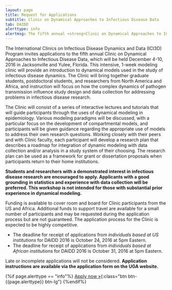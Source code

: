 ```yaml
---
layout: page
title: Request for Applications
subtitle: Clinic on Dynamical Approaches to Infectious Disease Data
tab: DAIDD
alerttype: info
alertmsg: The fifth annual <strong>Clinic on Dynamical Approaches to Infectious Disease Data (DAIDD)</strong>, hosted by the University of Georgia’s Department of Epidemiology and Biostatistics, will be held December 4-10, 2016.
---
```


The International Clinics on Infectious Disease Dynamics and Data (ICI3D) Program invites applications to the fifth annual Clinic on Dynamical Approaches to Infectious Disease Data, which will be held December 4-10, 2016 in Jacksonville and Yulee, Florida. This intensive, 1-week modeling clinic will provide an introduction to dynamical models used in the study of infectious disease dynamics. The Clinic will bring together graduate students, postdoctoral students, and researchers from North America and Africa, and instruction will focus on how the complex dynamics of pathogen transmission influence study design and data collection for addressing problems in infectious disease research.

The Clinic will consist of a series of interactive lectures and tutorials that will guide participants through the uses of dynamical modeling in epidemiology. Various modeling paradigms will be discussed, with a particular focus on the development of compartmental models, and participants will be given guidance regarding the appropriate use of models to address their own research questions.  Working closely with their peers and with Clinic faculty, each participant will develop a research plan that describes a roadmap for integration of dynamic modeling with data collection and/or analysis in a study system of their choosing. The research plan can be used as a framework for grant or dissertation proposals when participants return to their home institutions.

**Students and researchers with a demonstrated interest in infectious disease research are encouraged to apply. Applicants with a good grounding in statistics and experience with data collection will be preferred. This workshop is not intended for those with substantial prior experience in dynamical modeling.**

Funding is available to cover room and board for Clinic participants from the US and Africa. Additional funds to support travel are available for a small number of participants and may be requested during the application process but are not guaranteed. The application process for the Clinic is expected to be highly competitive.

- The deadline for receipt of applications from _individuals based at US institutions_ for DAIDD 2016 is October 24, 2016 at 5pm Eastern.
- The deadline for receipt of applications from _individuals based at African institutions_ for DAIDD 2016 is October 31, 2016 at 5pm Eastern.

Late or incomplete applications will not be considered. **Application instructions are available via the application form on the UGA website.**

{%if page.alerttype == "info"%}
[Apply now »](http://epi.ufl.edu/ici3d/daidd-application-form/ "Application Form"){:class="btn btn-{{page.alerttype}} btn-lg"}
{%endif%}
